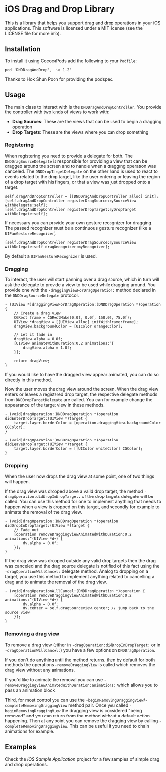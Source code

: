 # iOS Drag and Drop Library

This is a library that helps you support drag and drop operations in your iOS applications. This software is licensed under a MIT license (see the LICENSE file for more info).


## Installation

To install it using CococaPods add the following to your `Podfile`:

    pod 'DNDDragAndDrop', '~> 1.2'

Thanks to Hok Shun Poon for providing the podspec.


## Usage

The main class to interact with is the `DNDDragAndDropController`. You provide the controller with two kinds of views to work with:

* **Drag Sources**: These are the views that can be used to begin a dragging operation
* **Drop Targets**: These are the views where you can drop something


### Registering

When registering you need to provide a delegate for both. The `DNDDragSourceDelegate` is responsible for providing a view that can be dragged around the screen and to handle when a dragging operation was canceled. The `DNDDropTargetDelegate` on the other hand is used to react to events related to the drop target, like the user entering or leaving the region of a drop target with his fingers, or that a view was just dropped onto a target.

    self.dragAndDropController = [[DNDDragAndDropController alloc] init];
    [self.dragAndDropController registerDragSource:mySourceView withDelegate:self];
    [self.dragAndDropController registerDropTarget:myDropTarget withDelegate:self];

If necessary you can provide your own gesture recognizer for dragging. The passed recognizer must be a continuous gesture recognizer (like a `UIPanGestureRecognizer`).

    [self.dragAndDropController registerDragSource:mySourceView withDelegate:self dragRecognizer:myRecognizer];

By default a `UIPanGestureRecognizer` is used.


### Dragging

To interact, the user will start panning over a drag source, which in turn will ask the delegate to provide a view to be used while dragging around. You provide one with the `-draggingViewForDragOperation:` method declared in the `DNDDragSourceDelegate` protocol.

    - (UIView *)draggingViewForDragOperation:(DNDDragOperation *)operation {
        // Create a drag view
        CGRect frame = CGRectMake(0.0f, 0.0f, 150.0f, 75.0f);
        UIView *dragView = [[UIView alloc] initWithFrame:frame];
        dragView.backgroundColor = [UIColor orangeColor];
        
        // Let it fade in
        dragView.alpha = 0.0f;
        [UIView animateWithDuration:0.2 animations:^{
            dragView.alpha = 1.0f;
        }];
        
        return dragView;
    }

If you would like to have the dragged view appear animated, you can do so directly in this method.

Now the user moves the drag view around the screen. When the drag view enters or leaves a registered drop target, the respective delegate methods from `DNDDropTargetDelegate` are called. You can for example change the appearance of the target view in these methods.

    - (void)dragOperation:(DNDDragOperation *)operation didEnterDropTarget:(UIView *)target {
        target.layer.borderColor = [operation.draggingView.backgroundColor CGColor];
    }
    
    - (void)dragOperation:(DNDDragOperation *)operation didLeaveDropTarget:(UIView *)target {
        target.layer.borderColor = [[UIColor whiteColor] CGColor];
    }


### Dropping

When the user now drops the drag view at some point, one of two things will happen.

If the drag view was dropped above a vaild drop target, the method `-dragOperation:didDropInDropTarget:` of the drop targets delegate will be called. You can use this method for one to implement anything that needs to happen when a view is dropped on this target, and secondly for example to animate the removal of the drag view.

    - (void)dragOperation:(DNDDragOperation *)operation didDropInDropTarget:(UIView *)target {
        // Fade out
        [operation removeDraggingViewAnimatedWithDuration:0.2 animations:^(UIView *dv) {
            dv.alpha = 0.0f;
        }];
    }

If the drag view was dropped outside any valid drop targets then the drag was canceled and the drag source delegate is notified of this fact using the `-dragOperationWillCancel:` delegate method. Analog to dropping on a target, you use this method to implement anything related to cancelling a drag and to animate the removal of the drag view.

    - (void)dragOperationWillCancel:(DNDDragOperation *)operation {
        [operation removeDraggingViewAnimatedWithDuration:0.2 animations:^(UIView *dv) {
            dv.alpha = 0.0f;
            dv.center = self.dragSourceView.center; // jump back to the source view
        }];
    }


### Removing a drag view

To remove a drag view (either in `-dragOperation:didDropInDropTarget:` or in `-dragOperationWillCancel:`) you have a few options on `DNDDragOperation`.

If you don't do anything until the method returns, then by default for both methods the operations `-removeDraggingView` is called which removes the drag view without any animations.

If you'd like to animate the removal you can use `-removeDraggingViewAnimatedWithDuration:animations:` which allows you to pass an animation block.

Third, for most control you can use the `-beginRemovingDraggingView`/`-completeRemovingDraggingView` method pair. Once you called `-beginRemovingDraggingView` the dragging view is considered "being removed" and you can return from the method without a default action happening. Then at any point you can remove the dragging view by calling `-completeRemovingDraggingView`. This can be useful if you need to chain animations for example.


## Examples

Check the *iOS Sample Application* project for a few samples of simple drag and drop operations.
